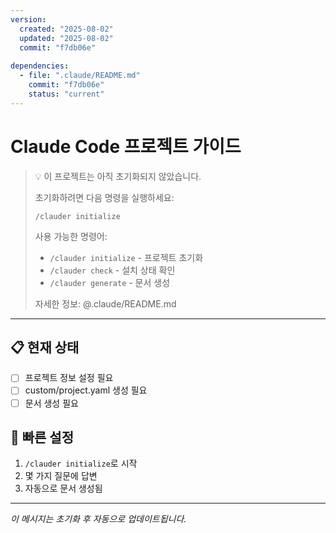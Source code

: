 ```yaml
---
version:
  created: "2025-08-02"
  updated: "2025-08-02"
  commit: "f7db06e"
  
dependencies:
  - file: ".claude/README.md"
    commit: "f7db06e"
    status: "current"
---
```


# Claude Code 프로젝트 가이드

> 💡 이 프로젝트는 아직 초기화되지 않았습니다.
> 
> 초기화하려면 다음 명령을 실행하세요:
> ```
> /clauder initialize
> ```
> 
> 사용 가능한 명령어:
> - `/clauder initialize` - 프로젝트 초기화
> - `/clauder check` - 설치 상태 확인
> - `/clauder generate` - 문서 생성
> 
> 자세한 정보: @.claude/README.md

---

## 📋 현재 상태
- [ ] 프로젝트 정보 설정 필요
- [ ] custom/project.yaml 생성 필요
- [ ] 문서 생성 필요

## 🔧 빠른 설정
1. `/clauder initialize`로 시작
2. 몇 가지 질문에 답변
3. 자동으로 문서 생성됨

---
*이 메시지는 초기화 후 자동으로 업데이트됩니다.*